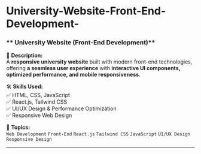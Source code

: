 # University-Website-Front-End-Development-
### ** University Website (Front-End Development)**  
📌 **Description:**  
A **responsive university website** built with modern front-end technologies, offering **a seamless user experience** with **interactive UI components, optimized performance, and mobile responsiveness**.  

🛠 **Skills Used:**  
✅ HTML, CSS, JavaScript  
✅ React.js, Tailwind CSS  
✅ UI/UX Design & Performance Optimization  
✅ Responsive Web Design  

📂 **Topics:**  
`Web Development` `Front-End` `React.js` `Tailwind CSS` `JavaScript` `UI/UX Design` `Responsive Design`

---
